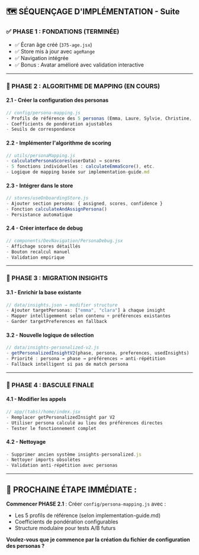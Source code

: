 ## 🗺️ SÉQUENÇAGE D'IMPLÉMENTATION - Suite

### **✅ PHASE 1 : FONDATIONS (TERMINÉE)**
- ✅ Écran âge créé (`375-age.jsx`)
- ✅ Store mis à jour avec `ageRange`
- ✅ Navigation intégrée
- ✅ Bonus : Avatar amélioré avec validation interactive

---

### **🎯 PHASE 2 : ALGORITHME DE MAPPING (EN COURS)**

#### **2.1 - Créer la configuration des personas**
```javascript
// config/persona-mapping.js
- Profils de référence des 5 personas (Emma, Laure, Sylvie, Christine, Clara)
- Coefficients de pondération ajustables
- Seuils de correspondance
```

#### **2.2 - Implémenter l'algorithme de scoring**
```javascript
// utils/personaMapping.js
- calculatePersonaScores(userData) → scores
- 5 fonctions individuelles : calculateEmmaScore(), etc.
- Logique de mapping basée sur implementation-guide.md
```

#### **2.3 - Intégrer dans le store**
```javascript
// stores/useOnboardingStore.js
- Ajouter section persona: { assigned, scores, confidence }
- Fonction calculateAndAssignPersona()
- Persistance automatique
```

#### **2.4 - Créer interface de debug**
```javascript
// components/DevNavigation/PersonaDebug.jsx
- Affichage scores détaillés
- Bouton recalcul manuel
- Validation empirique
```

---

### **🔄 PHASE 3 : MIGRATION INSIGHTS**

#### **3.1 - Enrichir la base existante**
```javascript
// data/insights.json → modifier structure
- Ajouter targetPersonas: ["emma", "clara"] à chaque insight
- Mapper intelligemment selon contenu + préférences existantes
- Garder targetPreferences en fallback
```

#### **3.2 - Nouvelle logique de sélection**
```javascript
// data/insights-personalized-v2.js
- getPersonalizedInsightV2(phase, persona, preferences, usedInsights)
- Priorité : persona → phase → préférences → anti-répétition
- Fallback intelligent si pas de match persona
```

---

### **🚀 PHASE 4 : BASCULE FINALE**

#### **4.1 - Modifier les appels**
```javascript
// app/(tabs)/home/index.jsx
- Remplacer getPersonalizedInsight par V2
- Utiliser persona calculé au lieu des préférences directes
- Tester le fonctionnement complet
```

#### **4.2 - Nettoyage**
```javascript
- Supprimer ancien système insights-personalized.js
- Nettoyer imports obsolètes
- Validation anti-répétition avec personas
```

---

## **🎯 PROCHAINE ÉTAPE IMMÉDIATE :**

**Commencer PHASE 2.1** : Créer `config/persona-mapping.js` avec :
- Les 5 profils de référence (selon implementation-guide.md)
- Coefficients de pondération configurables
- Structure modulaire pour tests A/B futurs

**Voulez-vous que je commence par la création du fichier de configuration des personas ?**